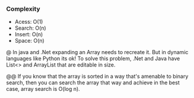 ### Complexity
- Acess: O(1)
- Search: O(n)
- Insert: O(n)
- Space: O(n)

@ In java and .Net expanding an Array needs to recreate it. But in dynamic languages like Python its ok! To solve this problem, .Net and Java have List<> and ArrayList that are editable in size.

@@ If you know that the array is sorted in a way that's amenable to binary search, then you can search the array that way and achieve in the best case, array search is O(log n).
##